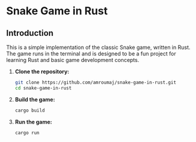 # Snake Game in Rust

## Introduction

This is a simple implementation of the classic Snake game, written in Rust. The game runs in the terminal and is designed to be a fun project for learning Rust and basic game development concepts.


1. **Clone the repository:**

   ```bash
   git clone https://github.com/amroumaj/snake-game-in-rust.git
   cd snake-game-in-rust

2. **Build the game:**

   ```bash
   cargo build

3. **Run the game:**

   ```bash
   cargo run
